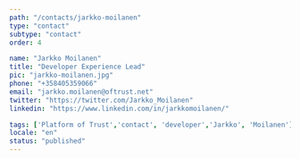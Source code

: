 ```yaml
---
path: "/contacts/jarkko-moilanen"
type: "contact"
subtype: "contact"
order: 4

name: "Jarkko Moilanen"
title: "Developer Experience Lead"
pic: "jarkko-moilanen.jpg"
phone: "+358405359066"
email: "jarkko.moilanen@oftrust.net"
twitter: "https://twitter.com/Jarkko_Moilanen"
linkedin: "https://www.linkedin.com/in/jarkkomoilanen/"

tags: ['Platform of Trust','contact', 'developer','Jarkko', 'Moilanen']
locale: "en"
status: "published"
---
```

